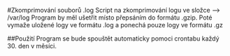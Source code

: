 #Zkomprimování souborů .log
Script na zkomprimování logu ve složce -->
/var/log
Program by měl ušetřit místo přepsáním do formátu .gzip.
Poté vymaže uložené logy ve formátu .log a ponechá pouze logy ve formátu .gz


##Použití
Program se bude spouštět automaticky pomoci crontabu každý 30. den v měsíci.

